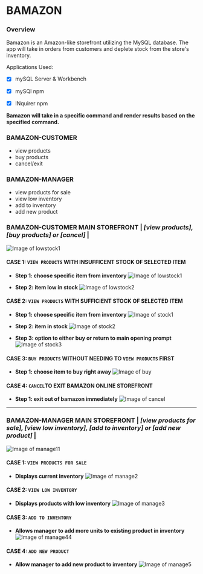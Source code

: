 # BAMAZON
### Overview
Bamazon is an Amazon-like storefront utilizing the MySQL database. The app will take in orders from customers and deplete stock from the store's inventory.


Applications Used:
- [x] mySQL Server & Workbench
- [x] mySQl npm
- [x] INquirer npm


**Bamazon will take in a specific command and render results based on the specified command.**
### BAMAZON-CUSTOMER
- view products
- buy products
- cancel/exit


### BAMAZON-MANAGER
- view products for sale
- view low inventory
- add to inventory
- add new product


### BAMAZON-CUSTOMER MAIN STOREFRONT | *[view products], [buy products] or [cancel]* |
![Image of lowstock1](/images/lowstock1.png)


#### CASE 1: `VIEW PRODUCTS` WITH INSUFFICENT STOCK OF SELECTED ITEM 
- **Step 1: choose specific item from inventory**
![Image of lowstock1](/images/lowstock11.png)

- **Step 2: item low in stock**
![Image of lowstock2](/images/lowstock2.png)




#### CASE 2: `VIEW PRODUCTS` WITH SUFFICIENT STOCK OF SELECTED ITEM 
- **Step 1: choose specific item from inventory**
![Image of stock1](/images/stock1.png)


- **Step 2: item in stock**
![Image of stock2](/images/stock2.png)


- **Step 3: option to either buy or return to main opening prompt**
![Image of stock3](/images/stock3.png)



#### CASE 3: `BUY PRODUCTS` WITHOUT NEEDING TO `VIEW PRODUCTS` FIRST
- **Step 1: choose item to buy right away**
![Image of buy](/images/buy.png)


#### CASE 4: `CANCEL`TO EXIT BAMAZON ONLINE STOREFRONT
- **Step 1: exit out of bamazon immediately**
![Image of cancel](/images/cancel.png)


--------------------------------------------------------------------------------------------------------------------------------------


### BAMAZON-MANAGER MAIN STOREFRONT | *[view products for sale], [view low inventory], [add to inventory] or [add new product]* |
![Image of manage11](/images/manage11.png)


#### CASE 1: `VIEW PRODUCTS FOR SALE` 
- **Displays current inventory**
![Image of manage2](/images/manage2.png)


#### CASE 2: `VIEW LOW INVENTORY` 
- **Displays products with low inventory**
![Image of manage3](/images/manage3.png)


#### CASE 3: `ADD TO INVENTORY` 
- **Allows manager to add more units to existing product in inventory**
![Image of manage44](/images/manage44.png)


#### CASE 4: `ADD NEW PRODUCT`
- **Allow manager to add new product to inventory**
![Image of manage5](/images/manager5.png)

